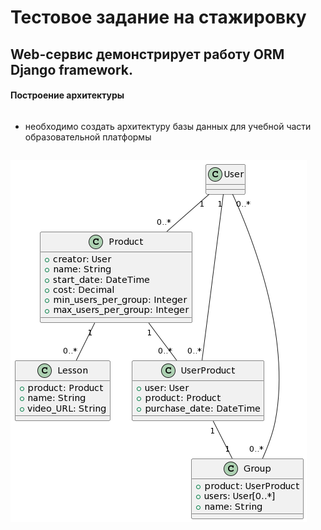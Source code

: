 # Тестовое задание на стажировку

## Web-сервис демонстрирует работу ORM Django framework.
#### Построение архитектуры
```
```
- необходимо создать архитектуру базы данных для учебной части образовательной платформы
```
```
![Alt-текст](https://github.com/Pav9551/django_task/blob/main/er-diagram.png "er-diagram")
